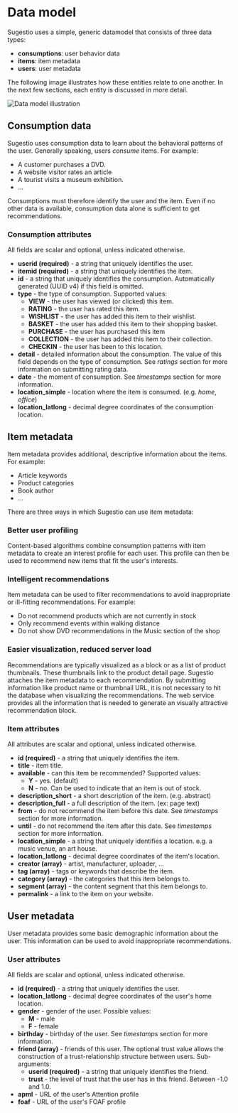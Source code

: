 # Data model
Sugestio uses a simple, generic datamodel that consists of three data types:

* **consumptions**: user behavior data
* **items**: item metadata
* **users**: user metadata

The following image illustrates how these entities relate to one another. In the next few sections, each entity is discussed in more detail.

<img src="http://www.sugestio.com/sites/default/files/datamodel-small.png" alt="Data model illustration"/>

## Consumption data
Sugestio uses consumption data to learn about the behavioral patterns of the user. Generally speaking, users _consume_ items. For example:

* A customer purchases a DVD. 
* A website visitor rates an article
* A tourist visits a museum exhibition.
* ...

Consumptions must therefore identify the user and the item. Even if no other data is available, consumption data alone is sufficient to get recommendations.

### Consumption attributes

All fields are scalar and optional, unless indicated otherwise.

* **userid (required)** - a string that uniquely identifies the user.
* **itemid (required)** - a string that uniquely identifies the item.
* **id** - a string that uniquely identifies the consumption. Automatically generated (UUID v4) if this field is omitted.
* **type** - the type of consumption. Supported values:
	* **VIEW** - the user has viewed (or clicked) this item.
	* **RATING** - the user has rated this item.
	* **WISHLIST** - the user has added this item to their wishlist.
	* **BASKET** - the user has added this item to their shopping basket.
	* **PURCHASE** - the user has purchased this item
	* **COLLECTION** - the user has added this item to their collection.
	* **CHECKIN** - the user has been to this location.
* **detail** - detailed information about the consumption. The value of this field depends on the type of consumption. See *ratings* section for more information on submitting rating data.
* **date** - the moment of consumption. See *timestamps* section for more information.
* **location_simple** - location where the item is consumed. (e.g. *home*, *office*)
* **location_latlong** - decimal degree coordinates of the consumption location.

## Item metadata
Item metadata provides additional, descriptive information about the items. For example:

* Article keywords
* Product categories
* Book author
* ...

There are three ways in which Sugestio can use item metadata:

### Better user profiling
Content-based algorithms combine consumption patterns with item metadata to create an interest profile for each user. This profile can then be used to recommend new items that fit the user's interests.

### Intelligent recommendations
Item metadata can be used to filter recommendations to avoid inappropriate or ill-fitting recommendations. For example:

* Do not recommend products which are not currently in stock
* Only recommend events within walking distance
* Do not show DVD recommendations in the Music section of the shop

### Easier visualization, reduced server load
Recommendations are typically visualized as a block or as a list of product thumbnails. These thumbnails link to the product detail page. Sugestio attaches the item metadata to each recommendation. By submitting information like product name or thumbnail URL, it is not necessary to hit the database when visualizing the recommendations. The web service provides all the information that is needed to generate an visually attractive recommendation block.

### Item attributes

All attributes are scalar and optional, unless indicated otherwise.

* **id (required)** - a string that uniquely identifies the item.
* **title** - item title.
* **available** - can this item be recommended? Supported values:
	* **Y** - yes. (default)
	* **N** - no. Can be used to indicate that an item is out of stock.
* **description_short** - a short description of the item. (e.g. abstract)
* **description_full** - a full description of the item. (ex: page text)
* **from** - do not recommend the item before this date. See *timestamps* section for more information.
* **until** - do not recommend the item after this date. See *timestamps* section for more information.
* **location_simple** - a string that uniquely identifies a location. e.g. a music venue, an art house.
* **location_latlong** - decimal degree coordinates of the item's location.
* **creator (array)** - artist, manufacturer, uploader, ...
* **tag (array)** - tags or keywords that describe the item.
* **category (array)** - the categories that this item belongs to.
* **segment (array)** - the content segment that this item belongs to.
* **permalink** - a link to the item on your website.


## User metadata
User metadata provides some basic demographic information about the user. This information can be used to avoid inappropriate recommendations.

### User attributes

All fields are scalar and optional, unless indicated otherwise.

* **id (required)** - a string that uniquely identifies the user. 
* **location_latlong** - decimal degree coordinates of the user's home location.
* **gender** - gender of the user. Possible values:
	* **M** - male
	* **F** - female
* **birthday** - birthday of the user. See *timestamps* section for more information.
* **friend (array)** - friends of this user. The optional trust value allows the construction of a trust-relationship structure between users. Sub-arguments:
	* **userid (required)** - a string that uniquely identifies the friend.
	* **trust** - the level of trust that the user has in this friend. Between -1.0 and 1.0.
* **apml** - URL of the user's Attention profile
* **foaf** - URL of the user's FOAF profile